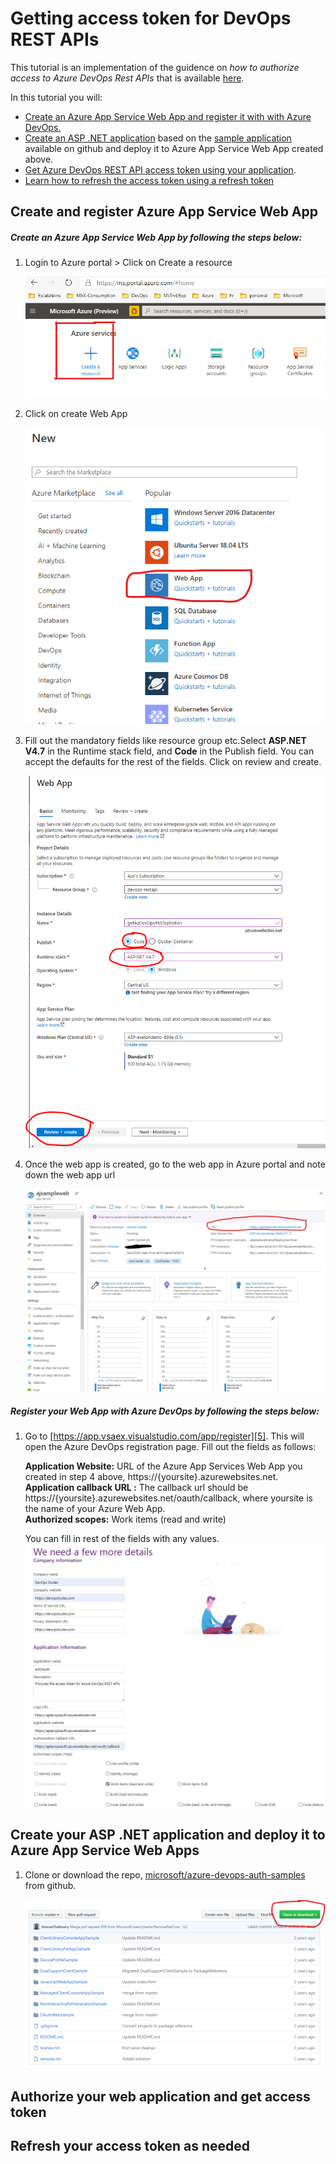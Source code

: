 # Getting access token for DevOps REST APIs

This tutorial is an implementation of the guidence on _how to authorize access to Azure DevOps Rest APIs_ that is available [here][1]. 

In this tutorial you will:
- [Create an Azure App Service Web App and register it with with Azure DevOps.](#u1)  
- [Create an ASP .NET application](#u2) based on the [sample application][2] available on github and deploy it to Azure App Service Web App created above.
- [Get Azure DevOps REST API access token using your application](#u3). 
- [Learn how to refresh the access token using a refresh token](#u4) 

## <a name="u1"> Create and register Azure App Service Web App

##### Create an Azure App Service Web App by following the steps below:

   1. Login to Azure portal > Click on Create a resource
      
      ![create resource](./images/createresource.png)  
      
   2. Click on create Web App
      
      ![create web app](./images/webapp.png)  
      
   3. Fill out the mandatory fields like resource group etc.Select **ASP.NET V4.7** in the Runtime stack field, and **Code** in the
   Publish field. You can accept the defaults for the rest of the fields. Click on review and create.  
   
       ![create web app](./images/createWebApp.png)  
       
   4. Once the web app is created, go to the web app in Azure portal and note down the web app url  
      
       ![web app home](./images/WebAppHome.png)  
   
    
##### Register your Web App with Azure DevOps by following the steps below:

   1. Go to [https://app.vsaex.visualstudio.com/app/register][5]. This will open the Azure DevOps registration page. Fill out the fields as follows:   
   
         **Application Website:** URL of the Azure App Services Web App you created in step 4 above, https://{yoursite}.azurewebsites.net.  
         **Application callback URL :**  The callback url should be https://{yoursite}.azurewebsites.net/oauth/callback, where yoursite is the name  of your Azure Web App.  
         **Authorized scopes:** Work items (read and write)  
      
      You can fill in rest of the fields with any values.  
      ![register app](./images/devops-registration.png)

## <a name="u2">  Create your ASP .NET application and deploy it to Azure App Service Web Apps

 1. Clone or download the repo, [microsoft/azure-devops-auth-samples][3] from github.  

       ![clone repo](./images/clone-repo.PNG)

## <a name="u3">  Authorize your web application and get access token


## <a name="u4">  Refresh your access token as needed














[1]:https://docs.microsoft.com/en-us/azure/devops/integrate/get-started/authentication/oauth?view=azure-devops&viewFallbackFrom=vsts
[2]:https://github.com/microsoft/azure-devops-auth-samples/tree/master/OAuthWebSample
[3]:https://github.com/microsoft/azure-devops-auth-samples
[4]:https://portal.azure.com
[5]:https://app.vsaex.visualstudio.com/app/register
